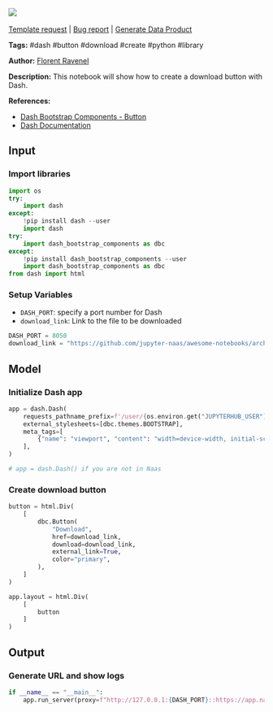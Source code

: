 <a href="https://app.naas.ai/user-redirect/naas/downloader?url=https://raw.githubusercontent.com/jupyter-naas/awesome-notebooks/master/Dash/Dash_Create_download_button.ipynb" target="_parent"><img src="https://naasai-public.s3.eu-west-3.amazonaws.com/Open_in_Naas_Lab.svg"/></a><br><br><a href="https://github.com/jupyter-naas/awesome-notebooks/issues/new?assignees=&labels=&template=template-request.md&title=Tool+-+Action+of+the+notebook+">Template request</a> | <a href="https://github.com/jupyter-naas/awesome-notebooks/issues/new?assignees=&labels=bug&template=bug_report.md&title=Dash+-+Create+download+button:+Error+short+description">Bug report</a> | <a href="https://app.naas.ai/user-redirect/naas/downloader?url=https://raw.githubusercontent.com/jupyter-naas/awesome-notebooks/master/Naas/Naas_Start_data_product.ipynb" target="_parent">Generate Data Product</a>

**Tags:** #dash #button #download #create #python #library

**Author:** [Florent Ravenel](https://www.linkedin.com/in/florent-ravenel/)

**Description:** This notebook will show how to create a download button with Dash.

**References:**
- [Dash Bootstrap Components - Button](https://dash-bootstrap-components.opensource.faculty.ai/docs/components/button/)
- [Dash Documentation](https://dash.plot.ly/dash-core-components/download)

## Input

### Import libraries


```python
import os
try:
    import dash
except:
    !pip install dash --user
    import dash
try:
    import dash_bootstrap_components as dbc
except:
    !pip install dash_bootstrap_components --user
    import dash_bootstrap_components as dbc
from dash import html
```

### Setup Variables
- `DASH_PORT`: specify a port number for Dash
- `download_link`: Link to the file to be downloaded


```python
DASH_PORT = 8050
download_link = "https://github.com/jupyter-naas/awesome-notebooks/archive/refs/heads/master.zip"
```

## Model

### Initialize Dash app


```python
app = dash.Dash(
    requests_pathname_prefix=f'/user/{os.environ.get("JUPYTERHUB_USER")}/proxy/{DASH_PORT}/',
    external_stylesheets=[dbc.themes.BOOTSTRAP],
    meta_tags=[
        {"name": "viewport", "content": "width=device-width, initial-scale=1.0"}
    ],
)

# app = dash.Dash() if you are not in Naas
```

### Create download button


```python
button = html.Div(
    [
        dbc.Button(
            "Download",
            href=download_link,
            download=download_link,
            external_link=True,
            color="primary",
        ),
    ]
)

app.layout = html.Div(
    [
        button
    ]
)
```

## Output

### Generate URL and show logs


```python
if __name__ == "__main__":
    app.run_server(proxy=f"http://127.0.0.1:{DASH_PORT}::https://app.naas.ai")
```

 
